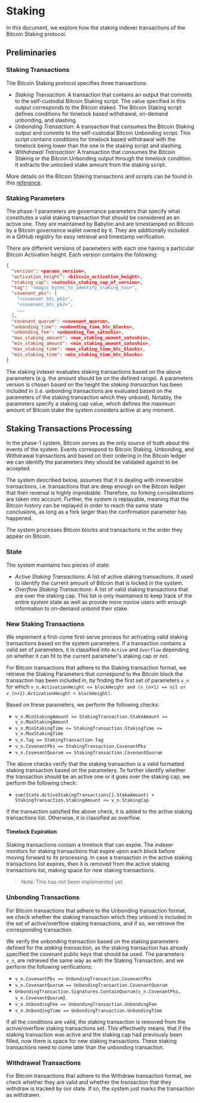 # Staking

In this document, we explore how the staking indexer transactions of the
Bitcoin Staking protocol.

## Preliminaries

### Staking Transactions

The Bitcoin Staking protocol specifies three transactions:
- *Staking Transaction*: A transaction that contains an output that commits to
  the self-custodial Bitcoin Staking script. The value specified in this output
  corresponds to the Bitcoin staked. The Bitcoin Staking script defines
  conditions for timelock based withdrawal, on-demand unbonding, and slashing.
- *Unbonding Transaction*: A transaction that consumes the Bitcoin Staking
  output and commits to the self-custodial Bitcoin Unbonding script. This
  script contains conditions for timelock based withdrawal with the timelock
  being lower than the one in the staking script and slashing.
- *Withdrawal Transaction*: A transaction that consumes the Bitcoin Staking or
  the Bitcoin Unbonding output through the timelock condition. It extracts the
  unlocked stake amount from the staking script.

More details on the Bitcoin Staking transactions and scripts can be found in
this [reference](https://github.com/babylonchain/babylon/blob/v0.8.5/docs/staking-script.md).

### Staking Parameters

The phase-1 parameters are governance parameters that specify what constitutes
a valid staking transaction that should be considered as an active one. They
are maintained by Babylon and are timestamped on Bitcoin by a Bitcoin
governance wallet owned by it. They are additionally included in a GitHub
registry for easy retrieval and timestamp verification.

There are different versions of parameters with each one having a particular
Bitcoin Activation height. Each version contains the following:
```json
{
  "version": <params_version>,
  "activation_height": <bitcoin_activation_height>,
  "staking_cap": <satoshis_staking_cap_of_version>,
  "tag": "<magic_bytes_to_identify_staking_txs>",
  "covenant_pks": [
    "<covenant_btc_pk1>",
    "<covenant_btc_pk2>",
    ...
  ],
  "covenant_quorum": <covenant_quorum>,
  "unbonding_time": <unbonding_time_btc_blocks>,
  "unbonding_fee": <unbonding_fee_satoshis>,
  "max_staking_amount": <max_staking_amount_satoshis>,
  "min_staking_amount": <min_staking_amount_satoshis>,
  "max_staking_time": <max_staking_time_btc_blocks>,
  "min_staking_time": <min_staking_time_btc_blocks>
}
```

The staking indexer evaluates staking transactions based on the above
parameters (e.g. the amount should be on the defined range). A parameters
version is chosen based on the height the *staking transaction* has been
included in (i.e. unbonding transactions are evaluated based on the parameters
of the staking transaction which they unbond). Notably, the parameters specify
a staking cap value, which defines the maximum amount of Bitcoin stake the
system considers active at any moment.


## Staking Transactions Processing

In the phase-1 system, Bitcoin serves as the only source of truth about the
events of the system. Events correspond to Bitcoin Staking, Unbonding, and
Withdrawal transactions and based on their ordering in the Bitcoin ledger we
can identify the parameters they should be validated against to be accepted.

The system described below, assumes that it is dealing with irreversible
transactions, i.e. transactions that are deep enough on the Bitcoin ledger that
their reversal is highly improbable. Therefore, no forking considerations are
taken into account. Further, the system is replayable, meaning that the Bitcoin
history can be replayed in order to reach the same state conclusions,
as long as a fork larger than the confirmation parameter has happened.

The system processes Bitcoin blocks and transactions in the order they appear
on Bitcoin.

### State

The system maintains two pieces of state:
- *Active Staking Transactions*: A list of active staking transactions. It used
  to identify the current amount of Bitcoin that is locked in the system.
- *Overflow Staking Transactions*: A list of valid staking transactions that
  are over the staking cap. This list is only maintained to keep track of the
  entire system state as well as provide more novice users with enough
  information to on-demand unbond their stake.

### New Staking Transactions

We implement a first-come first-serve process for activating
valid staking transactions based on the system parameters. If a transaction
contains a valid set of parameters, it is classified into `Active` and
`Overflow` depending on whether it can fit to the current parameter's staking
cap or not.

For Bitcoin transactions that adhere to the Staking transaction format,
we retrieve the Staking Parameters that correspond to the Bitcoin block the
transaction has been included in, by finding the first set of parameters `v_n`
for which `v_n.ActivationHeight <= blockHeight and
(v_(n+1) == nil or v_(n+1).ActivationHeight > blockHeight)`.

Based on these parameters, we perform the following checks:
- `v_n.MinStakingAmount <= StakingTransaction.StakeAmount <=
  v_n.MaxStakingAmount`
- `v_n.MinStakingTime <= StakingTransaction.StakingTime <=
  v_n.MaxStakingTime`
- `v_n.Tag == StakingTransaction.Tag`
- `v_n.CovenantPks == StakingTransaction.CovenantPks`
- `v_n.CovenantQuorum == StakingTransaction.CovenantQuorum`

The above checks verify that the staking transaction is a valid formatted
staking transaction based on the parameters. To further identify whether the
transaction should be an active one or it goes over the staking cap, we perform
the following check:
- `sum(State.ActiveStakingTransactions[].StakeAmount) +
  StakingTransaction.StakingAmount <= v_n.StakingCap`

If the transaction satisfied the above check, it is added to the active staking
transactions list. Otherwise, it is classified as overflow.

#### Timelock Expiration

Staking transactions contain a timelock that can expire. The indexer monitors
for staking transactions that expire upon each block before moving forward to
its processing. In case a transaction in the active staking transactions list
expires, then it is removed from the active staking transactions list, making
space for new staking transactions.

> Note: This has not been implemented yet.

### Unbonding Transactions

For Bitcoin transactions that adhere to the Unbonding transaction format,
we check whether the staking transaction which they unbond is included in the
set of active/overflow staking transactions, and if so,
we retrieve the corresponding transaction. 

We verify the unbonding transaction based on the staking parameters defined for
the *staking transaction*, as the staking transaction has already specified the
covenant public keys that should be used. The parameters `v_n`, are retrieved the same
way as with the Staking Transaction, and we perform the following
verifications:
- `v_n.CovenantPks == UnbondingTransaction.CovenantPks`
- `v_n.CovenantQuorum == UnbondingTransaction.CovenantQuorum`
- `UnbondingTransaction.Signatures.ContainQuorum(v_n.CovenantPks,
  v_n.CovenantQuorum`).
- `v_n.UnbondingFee == UnbondingTransaction.UnbondingFee`
- `v_n.UnbondingTime == UnbondingTransaction.UnbondingTime`

If all the conditions are valid, the staking transaction is removed from the
active/overflow staking transactions set. This effectivelly means,
that if the staking transaction was active and the staking cap
had previously been filled, now there is space for new staking transactions.
These staking transactions need to come later than the unbonding transaction.

### Withdrawal Transactions

For Bitcoin transactions that adhere to the Withdraw transaction format,
we check whether they are valid and whether the transaction that they withdraw
is tracked by our state. If so, the system just marks the transaction as
withdrawn.
